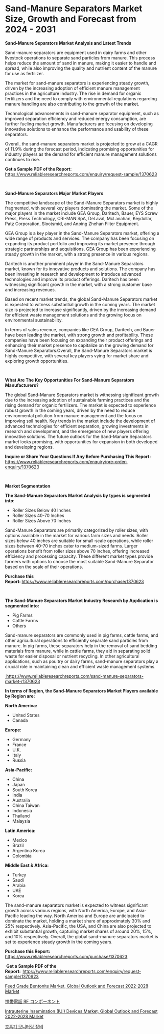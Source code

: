 <p><h1>Sand-Manure Separators Market Size, Growth and Forecast from 2024 - 2031</h1></p><p><strong>Sand-Manure Separators Market Analysis and Latest Trends</strong></p>
<p><p>Sand-manure separators are equipment used in dairy farms and other livestock operations to separate sand particles from manure. This process helps reduce the amount of sand in manure, making it easier to handle and spread, while also improving the quality and nutrient content of the manure for use as fertilizer.</p><p>The market for sand-manure separators is experiencing steady growth, driven by the increasing adoption of efficient manure management practices in the agriculture industry. The rise in demand for organic fertilizers and the need to comply with environmental regulations regarding manure handling are also contributing to the growth of the market.</p><p>Technological advancements in sand-manure separator equipment, such as improved separation efficiency and reduced energy consumption, are further fueling market growth. Manufacturers are focusing on developing innovative solutions to enhance the performance and usability of these separators.</p><p>Overall, the sand-manure separators market is projected to grow at a CAGR of 11.9% during the forecast period, indicating promising opportunities for industry players as the demand for efficient manure management solutions continues to rise.</p></p>
<p><strong>Get a Sample PDF of the Report:&nbsp;</strong> <a href="https://www.reliableresearchreports.com/enquiry/request-sample/1370623">https://www.reliableresearchreports.com/enquiry/request-sample/1370623</a></p>
<p>&nbsp;</p>
<p><strong>Sand-Manure Separators Major Market Players</strong></p>
<p><p>The competitive landscape of the Sand-Manure Separators market is highly fragmented, with several key players dominating the market. Some of the major players in the market include GEA Group, Daritech, Bauer, EYS Screw Press, Press Technology, CRI-MAN SpA, DeLaval, McLanahan, Keydollar, Patz Corporation, Slootsmid, and Anping Zhehan Filter Equipment.</p><p>GEA Group is a key player in the Sand-Manure Separators market, offering a wide range of products and services. The company has been focusing on expanding its product portfolio and improving its market presence through strategic partnerships and acquisitions. GEA Group has been experiencing steady growth in the market, with a strong presence in various regions.</p><p>Daritech is another prominent player in the Sand-Manure Separators market, known for its innovative products and solutions. The company has been investing in research and development to introduce advanced technologies and improve its product offerings. Daritech has been witnessing significant growth in the market, with a strong customer base and increasing revenues.</p><p>Based on recent market trends, the global Sand-Manure Separators market is expected to witness substantial growth in the coming years. The market size is projected to increase significantly, driven by the increasing demand for efficient waste management solutions and the growing focus on environmental sustainability.</p><p>In terms of sales revenue, companies like GEA Group, Daritech, and Bauer have been leading the market, with strong growth and profitability. These companies have been focusing on expanding their product offerings and enhancing their market presence to capitalize on the growing demand for Sand-Manure Separators.Overall, the Sand-Manure Separators market is highly competitive, with several key players vying for market share and exploring growth opportunities.</p></p>
<p>&nbsp;</p>
<p><strong>What Are The Key Opportunities For Sand-Manure Separators Manufacturers?</strong></p>
<p><p>The global Sand-Manure Separators market is witnessing significant growth due to the increasing adoption of sustainable farming practices and the rising demand for organic fertilizers. The market is expected to experience robust growth in the coming years, driven by the need to reduce environmental pollution from manure management and the focus on improving soil health. Key trends in the market include the development of advanced technologies for efficient separation, growing investments in research and development, and the emergence of new players offering innovative solutions. The future outlook for the Sand-Manure Separators market looks promising, with opportunities for expansion in both developed and developing regions.</p></p>
<p><strong>Inquire or Share Your Questions If Any Before Purchasing This Report:</strong> <a href="https://www.reliableresearchreports.com/enquiry/pre-order-enquiry/1370623">https://www.reliableresearchreports.com/enquiry/pre-order-enquiry/1370623</a></p>
<p>&nbsp;</p>
<p><strong>Market Segmentation</strong></p>
<p><strong>The Sand-Manure Separators Market Analysis by types is segmented into:</strong></p>
<p><ul><li>Roller Sizes Below 40 Inches</li><li>Roller Sizes 40-70 Inches</li><li>Roller Sizes Above 70 Inches</li></ul></p>
<p><p>Sand-Manure Separators are primarily categorized by roller sizes, with options available in the market for various farm sizes and needs. Roller sizes below 40 inches are suitable for small-scale operations, while roller sizes between 40-70 inches cater to medium-sized farms. Larger operations benefit from roller sizes above 70 inches, offering increased efficiency and processing capacity. These different market types provide farmers with options to choose the most suitable Sand-Manure Separator based on the scale of their operations.</p></p>
<p><strong>Purchase this Report:&nbsp;</strong><a href="https://www.reliableresearchreports.com/purchase/1370623">https://www.reliableresearchreports.com/purchase/1370623</a></p>
<p>&nbsp;</p>
<p><strong>The Sand-Manure Separators Market Industry Research by Application is segmented into:</strong></p>
<p><ul><li>Pig Farms</li><li>Cattle Farms</li><li>Others</li></ul></p>
<p><p>Sand-manure separators are commonly used in pig farms, cattle farms, and other agricultural operations to efficiently separate sand particles from manure. In pig farms, these separators help in the removal of sand bedding materials from manure, while in cattle farms, they aid in separating solid waste for easier disposal or nutrient recycling. In other agricultural applications, such as poultry or dairy farms, sand-manure separators play a crucial role in maintaining clean and efficient waste management systems.</p></p>
<p><a href="https://www.reliableresearchreports.com/sand-manure-separators-market-r1370623">&nbsp;https://www.reliableresearchreports.com/sand-manure-separators-market-r1370623</a></p>
<p><strong>In terms of Region, the Sand-Manure Separators Market Players available by Region are:</strong></p>
<p>
    <p> <strong> North America: </strong>
        <ul>
            <li>United States</li>
            <li>Canada</li>
        </ul>
        </p> 
    <p> <strong> Europe: </strong>
        <ul>
            <li>Germany</li>
            <li>France</li>
            <li>U.K.</li>
            <li>Italy</li>
            <li>Russia</li>
        </ul>
        </p> 
    <p> <strong> Asia-Pacific: </strong>
        <ul>
            <li>China</li>
            <li>Japan</li>
            <li>South Korea</li>
            <li>India</li>
            <li>Australia</li>
            <li>China Taiwan</li>
            <li>Indonesia</li>
            <li>Thailand</li>
            <li>Malaysia</li>
        </ul>
        </p> 
    <p> <strong> Latin America: </strong>
        <ul>
            <li>Mexico</li>
            <li>Brazil</li>
            <li>Argentina Korea</li>
            <li>Colombia</li>
        </ul>
        </p> 
    <p> <strong> Middle East & Africa: </strong>
        <ul>
            <li>Turkey</li>
            <li>Saudi</li>
            <li>Arabia</li>
            <li>UAE</li>
            <li>Korea</li>
        </ul>
    </p>
    </p>
<p><p>The sand-manure separators market is expected to witness significant growth across various regions, with North America, Europe, and Asia-Pacific leading the way. North America and Europe are anticipated to dominate the market, holding a market share of approximately 30% and 25% respectively. Asia-Pacific, the USA, and China are also projected to exhibit substantial growth, capturing market shares of around 20%, 15%, and 10% respectively. Overall, the global sand-manure separators market is set to experience steady growth in the coming years.</p></p>
<p><strong>Purchase this Report: </strong><a href="https://www.reliableresearchreports.com/purchase/1370623">https://www.reliableresearchreports.com/purchase/1370623</a></p>
<p>&nbsp;<strong>Get a Sample PDF of the Report:&nbsp;&nbsp;</strong><a href="https://www.reliableresearchreports.com/enquiry/request-sample/1370623">https://www.reliableresearchreports.com/enquiry/request-sample/1370623</a></p>
<p><strong></strong></p>
<p><p><a href="https://github.com/arabintang013/Market-Research-Report-List-1/blob/main/feed-grade-bentonite-market-global-outlook-and-forecast-2022-2028-market.md">Feed Grade Bentonite Market, Global Outlook and Forecast 2022-2028 Market</a></p><p><a href="https://github.com/tubbs463/Market-Research-Report-List-2/blob/main/4080155124329.md">携帯電話 RF コンポーネント</a></p><p><a href="https://github.com/PeterParrish5/Market-Research-Report-List-5/blob/main/intrauterine-insemination-iui-devices-market-global-outlook-and-forecast-2022-2028-market.md">Intrauterine Insemination (IUI) Devices Market, Global Outlook and Forecast 2022-2028 Market</a></p><p><a href="https://github.com/kimvicki3212024/Market-Research-Report-List-1/blob/main/6330183125929.md">호흡기 모니터링 장비</a></p></p>